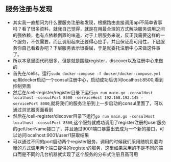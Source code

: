 ## 服务注册与发现
- 其实我一直想问为什么要服务注册和发现，根据路由直接调用api不简单省事吗？看了很多资料，就我自己觉得，就是在用最合理的方式解决服务调用之间的强依赖，也有点依赖倒置的味道，对于上层服务来说，反正我需要这样的一个服务，不仅需要，而且调用起来还要得心应手，并且保证高可用性，下层服务你自己看着办吧？下层服务表示很委屈，于是就委托注册中心来做这件事了。
- 所以本章里面代码很多，但是就是围绕register，discover以及注册中心来做的
- 首先在/cells，运行`sudo docker-compose -f docker/docker-compose.yml up`用docker启动一个consul注册中心，启动成功后访问localhost:8500,看到控制界面
- 然后在/cell-register/register目录下运行`go run main.go -consulHost localhost -consulPort 8500 -serviceHost 192.168.192.145 -servicePort 8000`,就将我们的服务注册到上一步启动的consul里面了，可以通过浏览器页面看到
- 然后在/cell-register/discover目录下运行`go run main.go -consulHost localhost -consulPort 8500`,这个服务就成功调用了register注册的user服务的getUserName接口了，并且通过9001端口暴露出去成为一个新的接口，可以访问localhost:9001/user/1获取结果
- 可以通过不同的port启动两个register服务，调用的时候我们采用随机负载均衡的方式调用两个端口提供的register的服务，这里如果采用的不是不同的端口而是不同的几台机器就实现了这个服务的分布式注册且高可用
